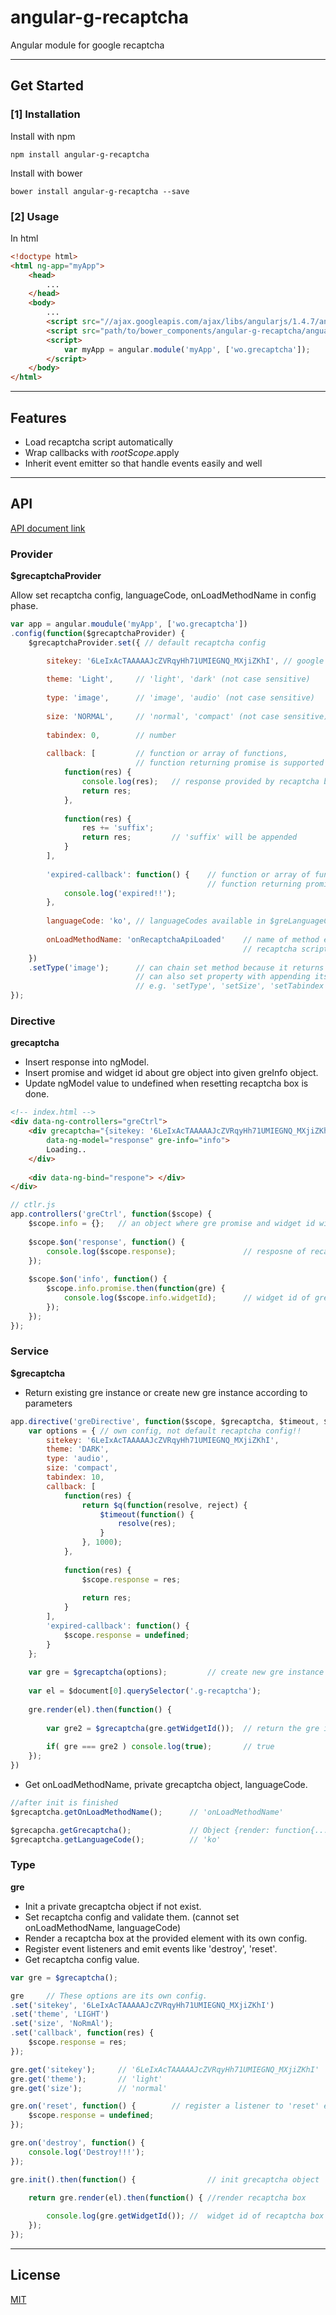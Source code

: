 # angular-g-recaptcha
Angular module for google recaptcha

---
<a name="get_started"></a>
## Get Started

### [1] Installation

Install with npm


```shell
npm install angular-g-recaptcha
```

Install with bower


```shell
bower install angular-g-recaptcha --save
```

### [2] Usage

In html


```html
<!doctype html>
<html ng-app="myApp">
    <head>
        ...
    </head>
    <body>
        ...
        <script src="//ajax.googleapis.com/ajax/libs/angularjs/1.4.7/angular.min.js"></script> 
        <script src="path/to/bower_components/angular-g-recaptcha/angualr-g-recaptcha.js"></script> 
        <script>
            var myApp = angular.module('myApp', ['wo.grecaptcha']);
        </script> 
    </body>
</html>
```

---

<a name="feature"></a>
## Features

- Load recaptcha script automatically
- Wrap callbacks with $rootScope.$apply
- Inherit event emitter so that handle events easily and well

---

<a name="api"></a>
## API

[API document link](http://wooooo.github.io/angular-g-recaptcha/docs)

### Provider

**$grecaptchaProvider**

Allow set recaptcha config, languageCode, onLoadMethodName in config phase.


```javascript
var app = angular.moudule('myApp', ['wo.grecaptcha'])
.config(function($grecaptchaProvider) {
    $grecaptchaProvider.set({ // default recaptcha config

        sitekey: '6LeIxAcTAAAAAJcZVRqyHh71UMIEGNQ_MXjiZKhI', // google official test site key
        
        theme: 'Light',     // 'light', 'dark' (not case sensitive)
        
        type: 'image',      // 'image', 'audio' (not case sensitive)
        
        size: 'NORMAL',     // 'normal', 'compact' (not case sensitive)
        
        tabindex: 0,        // number
        
        callback: [         // function or array of functions, 
                            // function returning promise is supported
            function(res) {
                console.log(res);   // response provided by recaptcha box
                return res;
            },
            
            function(res) {
                res += 'suffix';
                return res;         // 'suffix' will be appended
            }
        ],
        
        'expired-callback': function() {    // function or array of functions
                                            // function returning promise is supported
            console.log('expired!!');
        },
        
        languageCode: 'ko', // languageCodes available in $greLanguageCodes
        
        onLoadMethodName: 'onRecaptchaApiLoaded'    // name of method executed when
                                                    // recaptcha script be loaded
    })
    .setType('image');      // can chain set method because it returns self
                            // can also set property with appending its capitalizing name 
                            // e.g. 'setType', 'setSize', 'setTabindex', etc
});
```


### Directive

**grecaptcha**

- Insert response into ngModel.
- Insert promise and widget id about gre object into given greInfo object.
- Update ngModel value to undefined when resetting recaptcha box is done.

```html
<!-- index.html -->
<div data-ng-controllers="greCtrl">
    <div grecaptcha="{sitekey: '6LeIxAcTAAAAAJcZVRqyHh71UMIEGNQ_MXjiZKhI', theme: 'dark'}" 
        data-ng-model="response" gre-info="info">
        Loading..
    </div>
    
    <div data-ng-bind="respone"> </div>
</div>
```

```javascript
// ctlr.js
app.controllers('greCtrl', function($scope) {
    $scope.info = {};   // an object where gre promise and widget id will be contained
    
    $scope.$on('response', function() {
        console.log($scope.response);               // resposne of recaptcha box
    });
    
    $scope.$on('info', function() {
        $scope.info.promise.then(function(gre) {
            console.log($scope.info.widgetId);      // widget id of gre instance
        });
    });
});
```

### Service

**$grecaptcha**

- Return existing gre instance or create new gre instance according to parameters

```javascript
app.directive('greDirective', function($scope, $grecaptcha, $timeout, $q, $document) {
    var options = { // own config, not default recaptcha config!!
        sitekey: '6LeIxAcTAAAAAJcZVRqyHh71UMIEGNQ_MXjiZKhI',
        theme: 'DARK',
        type: 'audio',
        size: 'compact',
        tabindex: 10,
        callback: [
            function(res) {
                return $q(function(resolve, reject) {
                    $timeout(function() {
                        resolve(res);
                    }
                }, 1000);
            },
            
            function(res) {
                $scope.response = res;
                
                return res;
            }
        ],
        'expired-callback': function() {
            $scope.response = undefined;
        }
    };
    
    var gre = $grecaptcha(options);         // create new gre instance with options
    
    var el = $document[0].querySelector('.g-recaptcha');
    
    gre.render(el).then(function() {
        
        var gre2 = $grecaptcha(gre.getWidgetId());  // return the gre instance
        
        if( gre === gre2 ) console.log(true);       // true
    });
})
```

- Get onLoadMethodName, private grecaptcha object, languageCode.


```javascript
//after init is finished
$grecaptcha.getOnLoadMethodName();      // 'onLoadMethodName'

$grecapcha.getGrecaptcha();             // Object {render: function{...}, reset: function{...}, getResponse: function{...}}
$grecaptcha.getLanguageCode();          // 'ko'

```

### Type
**gre**

- Init a private grecaptcha object if not exist.
- Set recaptcha config and validate them. (cannot set onLoadMethodName, languageCode)
- Render a recaptcha box at the provided element with its own config.
- Register event listeners and emit events like 'destroy', 'reset'.
- Get recaptcha config value.

```javascript
var gre = $grecaptcha();

gre     // These options are its own config.
.set('sitekey', '6LeIxAcTAAAAAJcZVRqyHh71UMIEGNQ_MXjiZKhI')
.set('theme', 'LIGHT')
.set('size', 'NoRmAl');
.set('callback', function(res) {
    $scope.response = res;
});

gre.get('sitekey');     // '6LeIxAcTAAAAAJcZVRqyHh71UMIEGNQ_MXjiZKhI'
gre.get('theme');       // 'light'
gre.get('size');        // 'normal'

gre.on('reset', function() {        // register a listener to 'reset' event
    $scope.response = undefined;
});

gre.on('destroy', function() {
    console.log('Destroy!!!');
});

gre.init().then(function() {                // init grecaptcha object

    return gre.render(el).then(function() { //render recaptcha box
    
        console.log(gre.getWidgetId()); //  widget id of recaptcha box
    });
});
```


---

<a name="license"></a>
## License

[MIT](LICENSE)